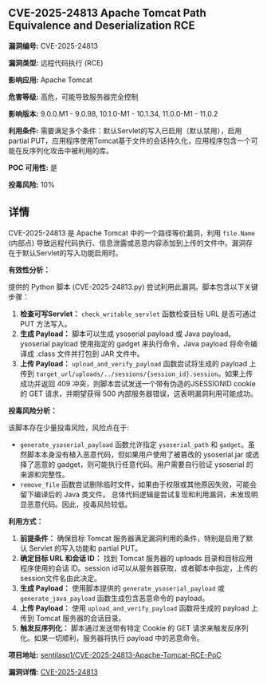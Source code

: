 ## CVE-2025-24813 Apache Tomcat Path Equivalence and Deserialization RCE

**漏洞编号:** CVE-2025-24813

**漏洞类型:** 远程代码执行 (RCE)

**影响应用:** Apache Tomcat

**危害等级:** 高危，可能导致服务器完全控制

**影响版本:** 9.0.0.M1 - 9.0.98, 10.1.0-M1 - 10.1.34, 11.0.0-M1 - 11.0.2

**利用条件:** 需要满足多个条件：默认Servlet的写入已启用（默认禁用），启用partial PUT，应用程序使用Tomcat基于文件的会话持久化，应用程序包含一个可能在反序列化攻击中被利用的库。

**POC 可用性:** 是

**投毒风险:** 10%

## 详情

CVE-2025-24813 是 Apache Tomcat 中的一个路径等价漏洞，利用 `file.Name` (内部点) 导致远程代码执行、信息泄露或恶意内容添加到上传的文件中。漏洞存在于默认Servlet的写入功能启用时。

**有效性分析：**

提供的 Python 脚本 (CVE-2025-24813.py) 尝试利用此漏洞。脚本包含以下关键步骤：

1.  **检查可写Servlet：** `check_writable_servlet` 函数检查目标 URL 是否可通过 PUT 方法写入。
2.  **生成 Payload：** 脚本可以生成 ysoserial payload 或 Java payload。ysoserial payload 使用指定的 gadget 来执行命令。Java payload 将命令编译成 .class 文件并打包到 JAR 文件中。
3.  **上传 Payload：** `upload_and_verify_payload` 函数尝试将生成的 payload 上传到 `target_url/uploads/../sessions/{session_id}.session`。如果上传成功并返回 409 冲突，则脚本尝试发送一个带有伪造的JSESSIONID cookie的 GET 请求，并期望获得 500 内部服务器错误，这表明漏洞利用可能成功。

**投毒风险分析：**

该脚本存在少量投毒风险，风险点在于:
*   `generate_ysoserial_payload` 函数允许指定 `ysoserial_path` 和 `gadget`。虽然脚本本身没有植入恶意代码，但如果用户使用了被篡改的 ysoserial.jar 或选择了恶意的 gadget，则可能执行任意代码。用户需要自行验证 ysoserial 的来源和完整性。
* `remove_file` 函数尝试删除临时文件，如果由于权限或其他原因失败，可能会留下编译后的 Java 类文件。
总体代码逻辑是尝试复现和利用漏洞，未发现明显恶意代码。因此，投毒风险较低。

**利用方式：**

1.  **前提条件：** 确保目标 Tomcat 服务器满足漏洞利用的条件，特别是启用了默认 Servlet 的写入功能和 partial PUT。
2.  **确定目标 URL 和会话 ID：** 找到 Tomcat 服务器的 uploads 目录和目标应用程序使用的会话 ID。session id可以从服务器获取，或者脚本中指定，上传的session文件名由此决定。
3.  **生成 Payload：** 使用脚本提供的 `generate_ysoserial_payload` 或 `generate_java_payload` 函数生成包含恶意命令的 payload。
4.  **上传 Payload：** 使用 `upload_and_verify_payload` 函数将生成的 payload 上传到 Tomcat 服务器的会话目录。
5.  **触发反序列化：** 脚本通过发送带有特定 Cookie 的 GET 请求来触发反序列化。如果一切顺利，服务器将执行 payload 中的恶意命令。

**项目地址:** [sentilaso1/CVE-2025-24813-Apache-Tomcat-RCE-PoC](https://github.com/sentilaso1/CVE-2025-24813-Apache-Tomcat-RCE-PoC)

**漏洞详情:** [CVE-2025-24813](https://nvd.nist.gov/vuln/detail/CVE-2025-24813)